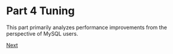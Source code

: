 # Part 4 Tuning

This part primarily analyzes performance improvements from the perspective of MySQL users.

[Next](Chapter11.md)
